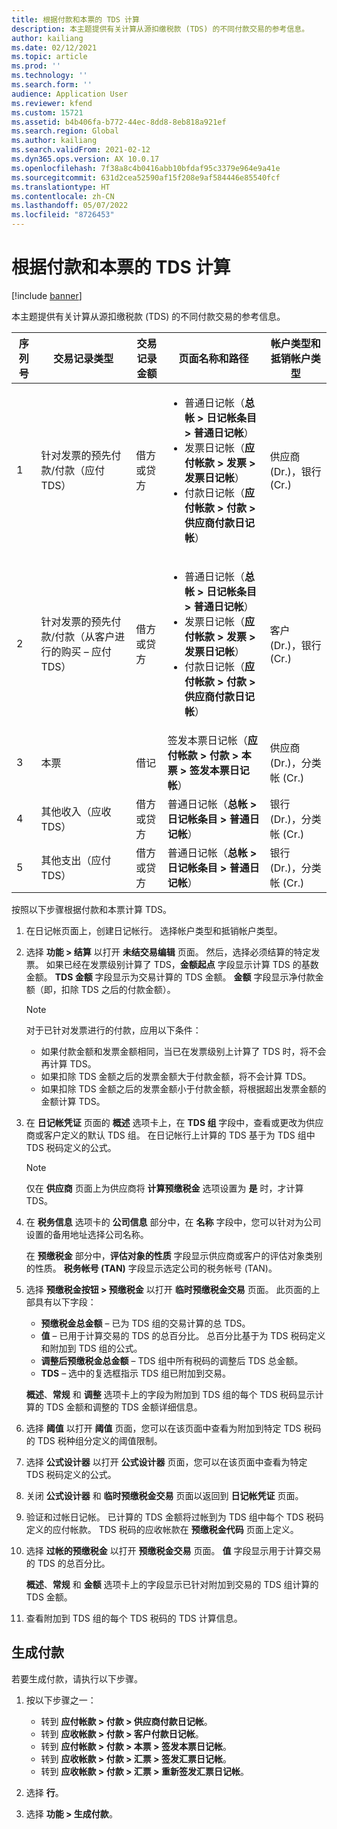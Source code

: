 ```yaml
---
title: 根据付款和本票的 TDS 计算
description: 本主题提供有关计算从源扣缴税款 (TDS) 的不同付款交易的参考信息。
author: kailiang
ms.date: 02/12/2021
ms.topic: article
ms.prod: ''
ms.technology: ''
ms.search.form: ''
audience: Application User
ms.reviewer: kfend
ms.custom: 15721
ms.assetid: b4b406fa-b772-44ec-8dd8-8eb818a921ef
ms.search.region: Global
ms.author: kailiang
ms.search.validFrom: 2021-02-12
ms.dyn365.ops.version: AX 10.0.17
ms.openlocfilehash: 7f38a8c4b0416abb10bfdaf95c3379e964e9a41e
ms.sourcegitcommit: 631d2cea52590af15f208e9af584446e85540fcf
ms.translationtype: HT
ms.contentlocale: zh-CN
ms.lasthandoff: 05/07/2022
ms.locfileid: "8726453"
---
```

# <a name="tds-calculation-on-payments-and-promissory-notes"></a>根据付款和本票的 TDS 计算

[!include [banner](../includes/banner.md)]

本主题提供有关计算从源扣缴税款 (TDS) 的不同付款交易的参考信息。

| 序列号 | 交易记录类型 | 交易记录金额 | 页面名称和路径 | 帐户类型和抵销帐户类型 |
|---------------|------------------|--------------------|--------------------|--------------------------------------|
| 1             | 针对发票的预先付款/付款（应付 TDS） | 借方或贷方 | <ul><li>普通日记帐（**总帐 \> 日记帐条目 \> 普通日记帐**）</li><li>发票日记帐（**应付帐款 \> 发票 \> 发票日记帐**）</li><li>付款日记帐（**应付帐款 \> 付款 \> 供应商付款日记帐**）</li></ul> | 供应商 (Dr.)，银行 (Cr.) |
| 2             | 针对发票的预先付款/付款（从客户进行的购买 – 应付 TDS） | 借方或贷方 | <ul><li>普通日记帐（**总帐 \> 日记帐条目 \> 普通日记帐**）</li><li>发票日记帐（**应付帐款 \> 发票 \> 发票日记帐**）</li><li>付款日记帐（**应付帐款 \> 付款 \> 供应商付款日记帐**）</li></ul> | 客户 (Dr.)，银行 (Cr.) |
| 3             | 本票 | 借记 | 签发本票日记帐（**应付帐款 \> 付款 \> 本票 \> 签发本票日记帐**） | 供应商 (Dr.)，分类帐 (Cr.) |
| 4             | 其他收入（应收 TDS） | 借方或贷方 | 普通日记帐（**总帐 \> 日记帐条目 \> 普通日记帐**） | 银行 (Dr.)，分类帐 (Cr.) |
| 5             | 其他支出（应付 TDS） | 借方或贷方 | 普通日记帐（**总帐 \> 日记帐条目 \> 普通日记帐**） | 银行 (Dr.)，分类帐 (Cr.) |

按照以下步骤根据付款和本票计算 TDS。

1. 在日记帐页面上，创建日记帐行。 选择帐户类型和抵销帐户类型。
2. 选择 **功能 \> 结算** 以打开 **未结交易编辑** 页面。 然后，选择必须结算的特定发票。 如果已经在发票级别计算了 TDS，**金额起点** 字段显示计算 TDS 的基数金额。 **TDS 金额** 字段显示为交易计算的 TDS 金额。 **金额** 字段显示净付款金额（即，扣除 TDS 之后的付款金额）。

    > [!NOTE]
    > 对于已针对发票进行的付款，应用以下条件：
    >
    > - 如果付款金额和发票金额相同，当已在发票级别上计算了 TDS 时，将不会再计算 TDS。
    > - 如果扣除 TDS 金额之后的发票金额大于付款金额，将不会计算 TDS。
    > - 如果扣除 TDS 金额之后的发票金额小于付款金额，将根据超出发票金额的金额计算 TDS。

3. 在 **日记帐凭证** 页面的 **概述** 选项卡上，在 **TDS 组** 字段中，查看或更改为供应商或客户定义的默认 TDS 组。 在日记帐行上计算的 TDS 基于为 TDS 组中 TDS 税码定义的公式。

    > [!NOTE]
    > 仅在 **供应商** 页面上为供应商将 **计算预缴税金** 选项设置为 **是** 时，才计算 TDS。

4. 在 **税务信息** 选项卡的 **公司信息** 部分中，在 **名称** 字段中，您可以针对为公司设置的备用地址选择公司名称。

    在 **预缴税金** 部分中，**评估对象的性质** 字段显示供应商或客户的评估对象类别的性质。 **税务帐号 (TAN)** 字段显示选定公司的税务帐号 (TAN)。

5. 选择 **预缴税金按钮 \> 预缴税金** 以打开 **临时预缴税金交易** 页面。 此页面的上部具有以下字段：

    - **预缴税金总金额** – 已为 TDS 组的交易计算的总 TDS。
    - **值** – 已用于计算交易的 TDS 的总百分比。 总百分比基于为 TDS 税码定义和附加到 TDS 组的公式。
    - **调整后预缴税金总金额** – TDS 组中所有税码的调整后 TDS 总金额。
    - **TDS** – 选中的复选框指示 TDS 组已附加到交易。

    **概述**、**常规** 和 **调整** 选项卡上的字段为附加到 TDS 组的每个 TDS 税码显示计算的 TDS 金额和调整的 TDS 金额详细信息。

6. 选择 **阈值** 以打开 **阈值** 页面，您可以在该页面中查看为附加到特定 TDS 税码的 TDS 税种组分定义的阈值限制。
7. 选择 **公式设计器** 以打开 **公式设计器** 页面，您可以在该页面中查看为特定 TDS 税码定义的公式。
8. 关闭 **公式设计器** 和 **临时预缴税金交易** 页面以返回到 **日记帐凭证** 页面。
9. 验证和过帐日记帐。 已计算的 TDS 金额将过帐到为 TDS 组中每个 TDS 税码定义的应付帐款。 TDS 税码的应收帐款在 **预缴税金代码** 页面上定义。
10. 选择 **过帐的预缴税金** 以打开 **预缴税金交易** 页面。 **值** 字段显示用于计算交易的 TDS 的总百分比。

    **概述**、**常规** 和 **金额** 选项卡上的字段显示已针对附加到交易的 TDS 组计算的 TDS 金额。

11. 查看附加到 TDS 组的每个 TDS 税码的 TDS 计算信息。

## <a name="generate-payments"></a>生成付款

若要生成付款，请执行以下步骤。

1. 按以下步骤之一：

    - 转到 **应付帐款 \> 付款 \> 供应商付款日记帐**。
    - 转到 **应收帐款 \> 付款 \> 客户付款日记帐**。
    - 转到 **应付帐款 \> 付款 \> 本票 \> 签发本票日记帐**。
    - 转到 **应收帐款 \> 付款 \> 汇票 \> 签发汇票日记帐**。
    - 转到 **应收帐款 \> 付款 \> 汇票 \> 重新签发汇票日记帐**。

2. 选择 **行**。
3. 选择 **功能 \> 生成付款**。
